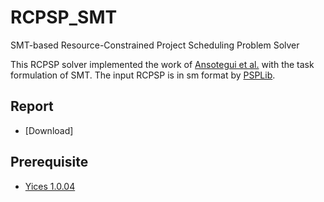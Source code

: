 # RCPSP_SMT
SMT-based Resource-Constrained Project Scheduling Problem Solver

This RCPSP solver implemented the work of [Ansotegui et al.](https://www.aaai.org/ocs/index.php/SARA/SARA11/paper/viewFile/4166/4586) with the task formulation of SMT. The input RCPSP is in sm format  by  [PSPLib](http://www.om-db.wi.tum.de/psplib/).  

## Report
- [Download]

## Prerequisite
- [Yices 1.0.04](http://yices.csl.sri.com/old/download-yices1-full.html)
